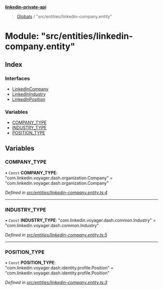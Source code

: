 **[linkedin-private-api](../README.md)**

> [Globals](../globals.md) / "src/entities/linkedin-company.entity"

# Module: "src/entities/linkedin-company.entity"

## Index

### Interfaces

* [LinkedInCompany](../interfaces/_src_entities_linkedin_company_entity_.linkedincompany.md)
* [LinkedInIndustry](../interfaces/_src_entities_linkedin_company_entity_.linkedinindustry.md)
* [LinkedInPosition](../interfaces/_src_entities_linkedin_company_entity_.linkedinposition.md)

### Variables

* [COMPANY\_TYPE](_src_entities_linkedin_company_entity_.md#company_type)
* [INDUSTRY\_TYPE](_src_entities_linkedin_company_entity_.md#industry_type)
* [POSITION\_TYPE](_src_entities_linkedin_company_entity_.md#position_type)

## Variables

### COMPANY\_TYPE

• `Const` **COMPANY\_TYPE**: \"com.linkedin.voyager.dash.organization.Company\" = "com.linkedin.voyager.dash.organization.Company"

*Defined in [src/entities/linkedin-company.entity.ts:4](https://github.com/dmitriy-qua/linkedin-private-api/blob/0548fcd/src/entities/linkedin-company.entity.ts#L4)*

___

### INDUSTRY\_TYPE

• `Const` **INDUSTRY\_TYPE**: \"com.linkedin.voyager.dash.common.Industry\" = "com.linkedin.voyager.dash.common.Industry"

*Defined in [src/entities/linkedin-company.entity.ts:5](https://github.com/dmitriy-qua/linkedin-private-api/blob/0548fcd/src/entities/linkedin-company.entity.ts#L5)*

___

### POSITION\_TYPE

• `Const` **POSITION\_TYPE**: \"com.linkedin.voyager.dash.identity.profile.Position\" = "com.linkedin.voyager.dash.identity.profile.Position"

*Defined in [src/entities/linkedin-company.entity.ts:3](https://github.com/dmitriy-qua/linkedin-private-api/blob/0548fcd/src/entities/linkedin-company.entity.ts#L3)*
